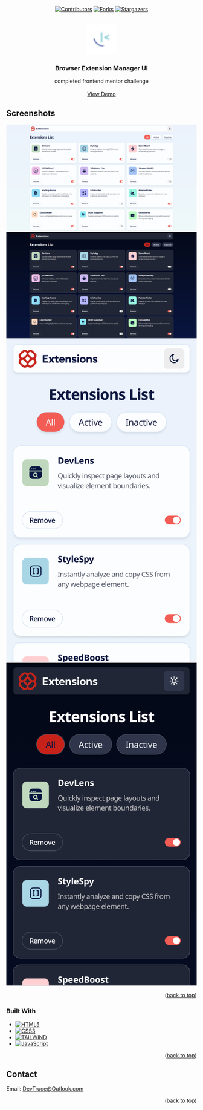 <a id="readme-top"></a>

<div align="center">

[![Contributors][contributors-icon]][contributors-link]
[![Forks][forks-icon]][forks-link]
[![Stargazers][stars-icon]][stars-link]

</div>

<!-- PROJECT LOGO -->
<br />
<div align="center">
  <a href="https://github.com/DevTruce/browser-extension-manager-ui">
    <img src="./src/images/favicon-32x32.png" alt="Logo" width="80" height="80">
  </a>

<h3 align="center">Browser Extension Manager UI</h3>

  <p align="center">
    completed frontend mentor challenge
    <br />
    <br />
    <a href="https://devtruce-browser-extension.netlify.app//" target="_blank">View Demo</a>
  </p>
</div>

<!-- ABOUT THE PROJECT -->

## Screenshots

[![Extension Manager Light Desktop Screen Shot][product-screenshot1]](product-link)
[![Extension Manager Dark Desktop Screen Shot][product-screenshot2]](product-link)
[![Extension Manager Light Mobile Screen Shot][product-screenshot3]](product-link)
[![Extension Manager Dark Mobile Screen Shot][product-screenshot4]](product-link)

<p align="right">(<a href="#readme-top">back to top</a>)</p>

### Built With

- [![HTML5][html5-icon]][html5-link]
- [![CSS3][css3-icon]][css3-link]
- [![TAILWIND][tailwind-icon]][tailwind-link]
- [![JavaScript][JavaScript-icon]][JavaScript-link]

<p align="right">(<a href="#readme-top">back to top</a>)</p>

<!-- CONTACT -->

## Contact

Email: [DevTruce@Outlook.com]()

<p align="right">(<a href="#readme-top">back to top</a>)</p>

<!-- #### MARKDOWN LINKS & IMAGES #### -->

<!-- ## GitHub ##-->
<!-- links -->

[contributors-link]: https://github.com/DevTruce/browser-extension-manager-ui/graphs/contributors
[forks-link]: https://github.com/DevTruce/browser-extension-manager-ui/network/members
[stars-link]: https://github.com/DevTruce/browser-extension-manager-ui/stargazers

<!-- icons -->

[contributors-icon]: https://img.shields.io/github/contributors/DevTruce/browser-extension-manager-ui.svg?style=for-the-badge
[forks-icon]: https://img.shields.io/github/forks/DevTruce/browser-extension-manager-ui.svg?style=for-the-badge
[stars-icon]: https://img.shields.io/github/stars/DevTruce/browser-extension-manager-ui.svg?style=for-the-badge

<!-- ## Project ## -->

[product-screenshot1]: ./src/images/desktopLight.png
[product-screenshot2]: ./src/images/desktopDark.png
[product-screenshot3]: ./src/images/mobileLight.png
[product-screenshot4]: ./src/images/mobileDark.png
[product-link]: https://devtruce.github.io/browser-extension-manager-ui/

<!-- ## Tech & Tools ## -->
<!-- links -->

[html5-link]: https://html-icon/
[css3-link]: https://css3-icon/
[tailwind-link]: https://tailwindcss.com/
[javascript-link]: https://www.javascript-icon/

<!-- icons -->

[html5-icon]: https://img.shields.io/badge/HTML5-orange?style=for-the-badge&logo=html5&logoColor=white
[css3-icon]: https://img.shields.io/badge/CSS3-blue?style=for-the-badge&logo=CSS3&logoColor=white
[tailwind-icon]: https://img.shields.io/badge/tailwind-3B82F6?style=for-the-badge&logo=tailwindcss&logoColor=white
[javascript-icon]: https://img.shields.io/badge/Javascript-FCE22A?style=for-the-badge&logo=javascript&logoColor=black
